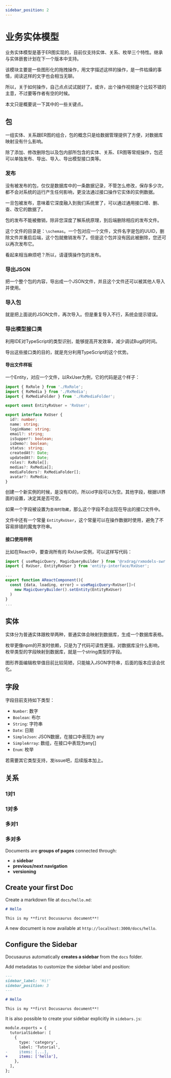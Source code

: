 ```yaml
---
sidebar_position: 2
---
```


# 业务实体模型

业务实体模型是基于ER图实现的，目前仅支持实体、关系、枚举三个特性。继承与实体嵌套计划在下一个版本中支持。

该模块主要是一些图形化的拖拽操作，用文字描述这样的操作，是一件枯燥的事情，阅读这样的文字也会相当无聊。

所以，关于如何操作，自己点点试试就好了。或许，出个操作视频是个比较不错的主意，不过要等作者有空的时候。

本文只是概要说一下其中的一些关键点。

## 包

一组实体、关系跟ER图的组合，包的概念只是给数据管理提供了方便，对数据库映射没有什么影响。

除了添加、修改删除包以及包内部所包含的实体、关系、ER图等常规操作，包还可以单独发布、导出、导入、导出模型接口类等。

### 发布
没有被发布的包，仅仅是数据库中的一条数据记录，不管怎么修改，保存多少次，都不会对系统的运行产生任何影响，更没法通过接口操作它实体的实例数据。

一旦包被发布，意味着它深度融入到我们系统里了，可以通过通用接口增、删、查、改它的数据了。

包的发布不能被撤销，除非您深度了解系统原理，到后端删除相应的发布文件。

这个文件的目录是：`\schemas`。一个包对应一个文件，文件名字是包的UUID，删除文件并重启后端，这个包就撤销发布了。但是这个包并没有因此被删除，您还可以再次发布它。

看起来相当麻烦吧？所以，请谨慎操作包的发布。

### 导出JSON
把一个整个包的内容，导出成一个JSON文件，并且这个文件还可以被其他人导入并使用。

### 导入包
就是把上面说的JSON文件，再次导入。但是重复导入不行，系统会提示错误。

### 导出模型接口类
利用IDE对TypeScript的类型识别，能够提高开发效率，减少调试Bug的时间。

导出这些接口类的目的，就是充分利用TypeScript的这个优势。

#### 导出文件样板

一个Entity，对应一个文件，以RxUser为例，它的代码是这个样子：
```typescript
import { RxRole } from './RxRole';
import { RxMedia } from './RxMedia';
import { RxMediaFolder } from './RxMediaFolder';

export const EntityRxUser = 'RxUser';

export interface RxUser {
  id?: number;
  name: string;
  loginName: string;
  email?: string;
  isSupper?: boolean;
  isDemo?: boolean;
  status: string;
  createdAt?: Date;
  updatedAt?: Date;
  roles?: RxRole[];
  medias?: RxMedia[];
  mediaFolders?: RxMediaFolder[];
  avatar?: RxMedia;
}
```
创建一个新实例的时候，是没有ID的，所以id字段可以为空。其他字段，根据UI界面的设置，决定其是否可空。

如果一个字段被设置为`查询时隐藏`，那么这个字段不会出现在导出的接口文件中。

文件中还有一个常量 `EntityRxUser`，这个常量可以在操作数据时使用，避免了不容易排错的魔鬼字符串。

#### 接口使用样例
比如在React中，要查询所有的 RxUser实例，可以这样写代码：

```typescript
import { useMagicQuery, MagicQueryBuilder } from '@rxdrag/rxmodels-swr';
import { RxUser, EntityRxUser } from 'entity-interface/RxUser';

...
export function AReactComponent(){
  const {data, loading, error} = useMagicQuery<RxUser[]>(
    new MagicQueryBuilder().setEntity(EntityRxUser)
  )
}
...

```

## 实体

实体分为普通实体跟枚举两种，普通实体会映射到数据库，生成一个数据库表格。

枚举更像npm的开发时依赖，只是为了代码可读性更强，对数据库没什么影响，枚举类型的字段映射到数据库，就是一个string类型的字段。

图形界面编辑枚举值目前比较简陋，只能输入JSON字符串，后面的版本应该会优化。

## 字段

字段目前支持如下类型：
* `Number`: 数字
* `Boolean`: 布尔
* `String`: 字符串
* `Date`: 日期
* `SimpleJson`: JSON数据，在接口中表现为 any
* `SimpleArray`: 数组，在接口中表现为any[]
* `Enum`: 枚举

若需要其它类型支持，发issue吧，后续版本加上。

## 关系

### 1对1

### 1对多

### 多对1

### 多对多

Documents are **groups of pages** connected through:

- a **sidebar**
- **previous/next navigation**
- **versioning**

## Create your first Doc

Create a markdown file at `docs/hello.md`:

```md title="docs/hello.md"
# Hello

This is my **first Docusaurus document**!
```

A new document is now available at `http://localhost:3000/docs/hello`.

## Configure the Sidebar

Docusaurus automatically **creates a sidebar** from the `docs` folder.

Add metadatas to customize the sidebar label and position:

```md title="docs/hello.md" {1-4}
---
sidebar_label: 'Hi!'
sidebar_position: 3
---

# Hello

This is my **first Docusaurus document**!
```

It is also possible to create your sidebar explicitly in `sidebars.js`:

```diff title="sidebars.js"
module.exports = {
  tutorialSidebar: [
    {
      type: 'category',
      label: 'Tutorial',
-     items: [...],
+     items: ['hello'],
    },
  ],
};
```
